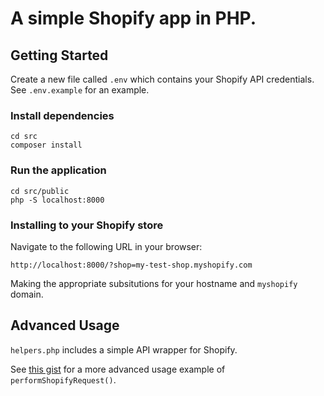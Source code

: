 # A simple Shopify app in PHP.

## Getting Started

Create a new file called `.env` which contains your Shopify API credentials. See `.env.example` for an example.

### Install dependencies
```shell
cd src
composer install
```

### Run the application
```shell
cd src/public
php -S localhost:8000
```

### Installing to your Shopify store
Navigate to the following URL in your browser:

`http://localhost:8000/?shop=my-test-shop.myshopify.com`

Making the appropriate subsitutions for your hostname and `myshopify` domain.

## Advanced Usage

`helpers.php` includes a simple API wrapper for Shopify.

See [this gist](https://gist.github.com/jamiemtdwyer/e109bcab1ff187f6341b7077904e47d6) for a more advanced usage example of `performShopifyRequest()`.
